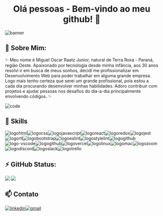 <h1 align="center"> Olá pessoas - Bem-vindo ao meu github! 👋</h1>
<img src="https://files.fm/u/xb5j4hnnk" alt="banner" />

## 💬 Sobre Mim:

<p>✨ Meu nome é Miguel Oscar Raatz Junior,
natural de Terra Roxa - Paraná, região Oeste.
Apaixonado por tecnologia desde minha infância, aos 30 anos
resolvi ir em busca de meus sonhos, decidi me profissionalizar
em Desenvolvimento Web para poder trabalhar em alguma grande empresa.
Logo mais tenho certeza que serei um grande profissional,
pois estou a cada dia procurando desenvolver
minhas habilidades. Adoro contribuir com projetos e
ajudar pessoas nos desafios do dia-a-dia
principalmente envolvendo códigos. ✨</p>

<img src="https://media2.giphy.com/media/iIqmM5tTjmpOB9mpbn/giphy.gif?cid=ecf05e47v7b02318k6wrd4gmbnxvxsdwpjjgxz33jny8zkay&rid=giphy.gif&ct=g" alt="code" />

## 🌱 Skills

<img src="https://img.shields.io/badge/HTML5-E34F26?style=for-the-badge&logo=html5&logoColor=white" alt="logohtml"/><img src="https://img.shields.io/badge/CSS3-1572B6?style=for-the-badge&logo=css3&logoColor=white" alt="logocss"/><img src="https://img.shields.io/badge/JavaScript-F7DF1E?style=for-the-badge&logo=javascript&logoColor=black" alt="logojavascript"/><img src="https://img.shields.io/badge/React-20232A?style=for-the-badge&logo=react&logoColor=61DAFB" alt="logoreact"/><img src="https://img.shields.io/badge/Redux-593D88?style=for-the-badge&logo=redux&logoColor=white" alt="logoredux"/><img src="https://img.shields.io/badge/Jest-323330?style=for-the-badge&logo=Jest&logoColor=white" alt="logojest"/><img src="https://img.shields.io/badge/testing%20library-323330?style=for-the-badge&logo=testing-library&logoColor=red" alt="logortl"/><img src="https://img.shields.io/badge/Bootstrap-563D7C?style=for-the-badge&logo=bootstrap&logoColor=white" alt="logobootstrap"/><img src="https://img.shields.io/badge/eslint-3A33D1?style=for-the-badge&logo=eslint&logoColor=white" alt="logoeslint"/><img src="https://img.shields.io/badge/stylelint-000?style=for-the-badge&logo=stylelint&logoColor=white" alt="logostylelint"/><img src="https://img.shields.io/badge/GitHub-100000?style=for-the-badge&logo=github&logoColor=white" alt="logogithub"/><img src="https://img.shields.io/badge/Visual_Studio_Code-0078D4?style=for-the-badge&logo=visual%20studio%20code&logoColor=white" alt="logo-vscode"/><img src="https://img.shields.io/badge/GitHub_Actions-2088FF?style=for-the-badge&logo=github-actions&logoColor=white" alt="logogithub"/><img src="https://img.shields.io/badge/Vercel-000000?style=for-the-badge&logo=vercel&logoColor=white" alt="logovercel"/><img src="https://img.shields.io/badge/Linux-FCC624?style=for-the-badge&logo=linux&logoColor=black" alt="logolinux"/><img src="https://img.shields.io/badge/mac%20os-000000?style=for-the-badge&logo=apple&logoColor=white" alt="logomac"/><img src="https://img.shields.io/badge/Zoom-2D8CFF?style=for-the-badge&logo=zoom&logoColor=white" alt="logozoom"/><img src="https://img.shields.io/badge/Discord-7289DA?style=for-the-badge&logo=discord&logoColor=white" alt="logodiscord"/><img src="https://img.shields.io/badge/Slack-4A154B?style=for-the-badge&logo=slack&logoColor=white" alt="logoslack"/><img src="https://img.shields.io/badge/Trello-0052CC?style=for-the-badge&logo=trello&logoColor=white" alt="logotrello"/>

## ⚡  GitHub Status:
<img align="left" src="https://github-readme-stats.vercel.app/api?username=miguelraatz&theme=blue-green" /><img align="center" src="https://github-readme-stats.vercel.app/api/top-langs/?username=miguelraatz&theme=blue-green" />

## 📫 Contato
<a href="https://www.linkedin.com/in/miguelraatz/"><img src="https://img.shields.io/badge/LinkedIn-0077B5?style=for-the-badge&logo=linkedin&logoColor=white" alt="linkedin" /></a><a href="mailto:miguelraatzdev@gmail.com"><img src="https://img.shields.io/badge/Gmail-D14836?style=for-the-badge&logo=gmail&logoColor=white" alt="gmail" /></a>

<!--
**miguelraatz/miguelraatz** is a ✨ _special_ ✨ repository because its `README.md` (this file) appears on your GitHub profile.

Here are some ideas to get you started:

- 🔭 I’m currently working on ...
- 🌱 I’m currently learning ...
- 👯 I’m looking to collaborate on ...
- 🤔 I’m looking for help with ...
- 💬 Ask me about ...
- 📫 How to reach me: ...
- 😄 Pronouns: ...
- ⚡ Fun fact: ...
-->
